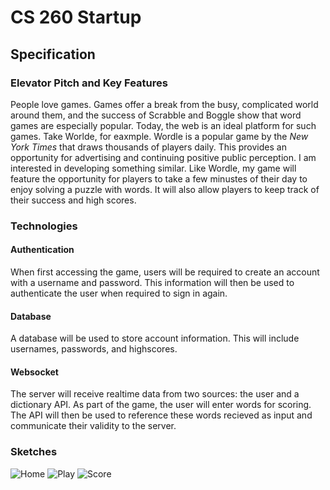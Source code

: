 # **CS 260 Startup**

## Specification

### Elevator Pitch and Key Features
  People love games. Games offer a break from the busy, complicated world around them, and the success of Scrabble and Boggle show that word games are especially popular. Today, the web is an ideal platform for such games. Take Worlde, for eaxmple. Wordle is a popular game by the *New York Times* that draws thousands of players daily. This provides an opportunity for advertising and continuing positive public perception. I am interested in developing something similar. Like Wordle, my game will feature the opportunity for players to take a few minustes of their day to enjoy solving a puzzle with words. It will also allow players to keep track of their success and high scores.

### Technologies
#### Authentication
  When first accessing the game, users will be required to create an account with a username and password. This information will then be used to authenticate the user when required to sign in again.
#### Database
  A database will be used to store account information. This will include usernames, passwords, and highscores. 
#### Websocket
  The server will receive realtime data from two sources: the user and a dictionary API. As part of the game, the user will enter words for scoring. The API will then be used to reference these words recieved as input and communicate their validity to the server.

### Sketches
![Home](https://github.com/Spencer-Gardner/CS_260/assets/120418845/18f9f269-fd16-4b34-bb2d-4782118a2cfb)
![Play](https://github.com/Spencer-Gardner/CS_260/assets/120418845/eaac79c1-e788-46b5-a9e1-e6710e97d10b)
![Score](https://github.com/Spencer-Gardner/CS_260/assets/120418845/801e5261-3ecb-4195-b526-56607f964d1a)

